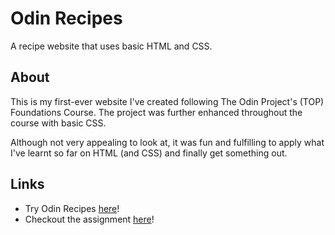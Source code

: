 # Odin Recipes

A recipe website that uses basic HTML and CSS. 

## About

This is my first-ever website I've created following The Odin Project's (TOP) Foundations Course. The project was further enhanced throughout the course with basic CSS. 

Although not very appealing to look at, it was fun and fulfilling to apply what I've learnt so far on HTML (and CSS) and finally get something out.

## Links
* Try Odin Recipes [here](https://qweasd777.github.io/odin-recipes)!
* Checkout the assignment [here](https://www.theodinproject.com/lessons/foundations-recipes)!
